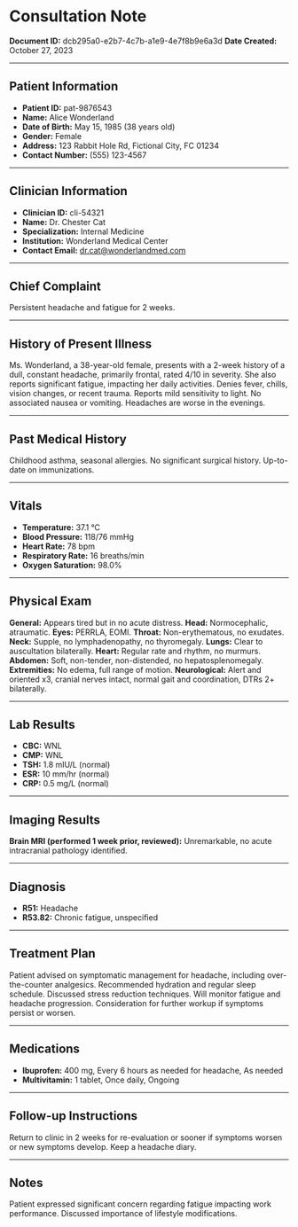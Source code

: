 # Consultation Note

**Document ID:** dcb295a0-e2b7-4c7b-a1e9-4e7f8b9e6a3d
**Date Created:** October 27, 2023

---

## Patient Information

*   **Patient ID:** pat-9876543
*   **Name:** Alice Wonderland
*   **Date of Birth:** May 15, 1985 (38 years old)
*   **Gender:** Female
*   **Address:** 123 Rabbit Hole Rd, Fictional City, FC 01234
*   **Contact Number:** (555) 123-4567

---

## Clinician Information

*   **Clinician ID:** cli-54321
*   **Name:** Dr. Chester Cat
*   **Specialization:** Internal Medicine
*   **Institution:** Wonderland Medical Center
*   **Contact Email:** dr.cat@wonderlandmed.com

---

## Chief Complaint

Persistent headache and fatigue for 2 weeks.

---

## History of Present Illness

Ms. Wonderland, a 38-year-old female, presents with a 2-week history of a dull, constant headache, primarily frontal, rated 4/10 in severity. She also reports significant fatigue, impacting her daily activities. Denies fever, chills, vision changes, or recent trauma. Reports mild sensitivity to light. No associated nausea or vomiting. Headaches are worse in the evenings.

---

## Past Medical History

Childhood asthma, seasonal allergies. No significant surgical history. Up-to-date on immunizations.

---

## Vitals

*   **Temperature:** 37.1 °C
*   **Blood Pressure:** 118/76 mmHg
*   **Heart Rate:** 78 bpm
*   **Respiratory Rate:** 16 breaths/min
*   **Oxygen Saturation:** 98.0%

---

## Physical Exam

**General:** Appears tired but in no acute distress.
**Head:** Normocephalic, atraumatic.
**Eyes:** PERRLA, EOMI.
**Throat:** Non-erythematous, no exudates.
**Neck:** Supple, no lymphadenopathy, no thyromegaly.
**Lungs:** Clear to auscultation bilaterally.
**Heart:** Regular rate and rhythm, no murmurs.
**Abdomen:** Soft, non-tender, non-distended, no hepatosplenomegaly.
**Extremities:** No edema, full range of motion.
**Neurological:** Alert and oriented x3, cranial nerves intact, normal gait and coordination, DTRs 2+ bilaterally.

---

## Lab Results

*   **CBC:** WNL
*   **CMP:** WNL
*   **TSH:** 1.8 mIU/L (normal)
*   **ESR:** 10 mm/hr (normal)
*   **CRP:** 0.5 mg/L (normal)

---

## Imaging Results

**Brain MRI (performed 1 week prior, reviewed):** Unremarkable, no acute intracranial pathology identified.

---

## Diagnosis

*   **R51:** Headache
*   **R53.82:** Chronic fatigue, unspecified

---

## Treatment Plan

Patient advised on symptomatic management for headache, including over-the-counter analgesics. Recommended hydration and regular sleep schedule. Discussed stress reduction techniques. Will monitor fatigue and headache progression. Consideration for further workup if symptoms persist or worsen.

---

## Medications

*   **Ibuprofen:** 400 mg, Every 6 hours as needed for headache, As needed
*   **Multivitamin:** 1 tablet, Once daily, Ongoing

---

## Follow-up Instructions

Return to clinic in 2 weeks for re-evaluation or sooner if symptoms worsen or new symptoms develop. Keep a headache diary.

---

## Notes

Patient expressed significant concern regarding fatigue impacting work performance. Discussed importance of lifestyle modifications.